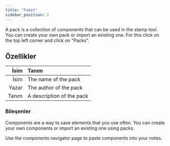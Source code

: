 ```yaml
---
title: "Paket"
sidebar_position: 2
---
```


A pack is a collection of components that can be used in the stamp tool. You can create your own pack or import an existing one. For this click on the top left corner and click on "Packs".

## Özellikler

|  İsim | Tanım                     |
| -----:|:------------------------- |
|  İsim | The name of the pack      |
| Yazar | The author of the pack    |
| Tanım | A description of the pack |

### Bileşenler

Components are a way to save elements that you use often. You can create your own components or import an existing one using packs.

Use the components navigator page to paste components into your notes.
